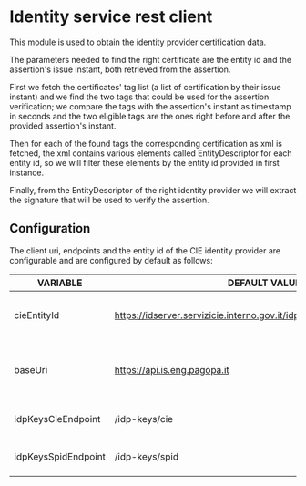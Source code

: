 # Identity service rest client
This module is used to obtain the identity provider certification data.

The parameters needed to find the right certificate are the entity id and the assertion's issue instant,
both retrieved from the assertion.

First we fetch the certificates' tag list (a list of certification by their issue instant) and we find the two tags
that could be used for the assertion verification; we compare the tags with the assertion's instant as timestamp in seconds and
the two eligible tags are the ones right before and after the provided assertion's instant.

Then for each of the found tags the corresponding certification as xml is fetched, 
the xml contains various elements called EntityDescriptor for each entity id,
so we will filter these elements by the entity id provided in first instance.

Finally, from the EntityDescriptor of the right identity provider we will extract the signature that will be used to 
verify the assertion.

## Configuration
The client uri, endpoints and the entity id of the CIE identity provider are configurable and are configured by default as follows:

| VARIABLE            | DEFAULT VALUE                                                         | USAGE                                                 |
|---------------------|-----------------------------------------------------------------------|-------------------------------------------------------|
| cieEntityId         | https://idserver.servizicie.interno.gov.it/idp/profile/SAML2/POST/SSO | entity id of the CIE identity provider                |
| baseUri             | https://api.is.eng.pagopa.it                                          | base uri of the api for retrieving the certifications |
| idpKeysCieEndpoint  | /idp-keys/cie                                                         | endpoint for CIE certifications                       |
| idpKeysSpidEndpoint | /idp-keys/spid                                                        | endpoint for SPID certifications                      |
